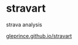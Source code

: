 # stravart
strava analysis


[gleprince.github.io/stravart](https://gleprince.github.io/stravart/database/test.html)
